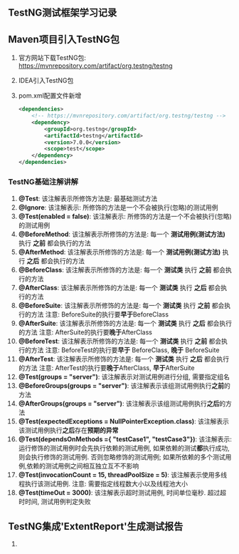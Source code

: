 ## TestNG测试框架学习记录

## Maven项目引入TestNG包

1. 官方网站下载TestNG包: https://mvnrepository.com/artifact/org.testng/testng

2. IDEA引入TestNG包

3. pom.xml配置文件新增

   ```xml
   <dependencies>
       <!-- https://mvnrepository.com/artifact/org.testng/testng -->
       <dependency>
           <groupId>org.testng</groupId>
           <artifactId>testng</artifactId>
           <version>7.0.0</version>
           <scope>test</scope>
       </dependency>
   </dependencies>
   ```

### TestNG基础注解讲解

1. **@Test**: 该注解表示所修饰方法是: 最基础测试方法
2. **@Ignore**: 该注解表示: 所修饰的方法是一个不会被执行(忽略)的测试用例
3. **@Test(enabled = false)**: 该注解表示: 所修饰的方法是一个不会被执行(忽略)的测试用例
4. **@BeforeMethod**: 该注解表示所修饰的方法是: 每一个 **测试用例(测试方法)** 执行 **之前** 都会执行的方法
5. **@AfterMethod**: 该注解表示所修饰的方法是: 每一个 **测试用例(测试方法)** 执行 **之后** 都会执行的方法
6. **@BeforeClass**: 该注解表示所修饰的方法是: 每一个 **测试类** 执行 **之前** 都会执行的方法
7. **@AfterClass**: 该注解表示所修饰的方法是: 每一个 **测试类** 执行 **之后** 都会执行的方法
8. **@BeforeSuite**: 该注解表示所修饰的方法是: 每一个 **测试类** 执行 **之前** 都会执行的方法 注意: BeforeSuite的执行要**早于**BeforeClass
9. **@AfterSuite**: 该注解表示所修饰的方法是: 每一个 **测试类** 执行 **之后** 都会执行的方法 注意: AfterSuite的执行要**晚于**AfterClass
10. **@BeforeTest**: 该注解表示所修饰的方法是: 每一个 **测试类** 执行 **之前** 都会执行的方法 注意: BeforeTest的执行要**早于** BeforeClass, **晚于** BeforeSuite
11. **@AfterTest**: 该注解表示所修饰的方法是: 每一个 **测试类** 执行 **之后** 都会执行的方法 注意: AfterTest的执行要**晚于**AfterClass, **早于**AfterSuite
12. **@Test(groups = "server")**: 该注解表示对测试用例进行分组, 需要指定组名
13. **@BeforeGroups(groups = "server")**: 该注解表示该组测试用例执行**之前**的方法
14. **@AfterGroups(groups = "server")**: 该注解表示该组测试用例执行**之后**的方法
15. **@Test(expectedExceptions = NullPointerException.class)**: 该注解表示该测试用例执行**之后**存在**预期的异常**
16. **@Test(dependsOnMethods ={ "testCase1", "testCase3"})**: 该注解表示:运行修饰的测试用例时会先执行依赖的测试用例, 如果依赖的测试**都**执行成功, 则会执行修饰的测试用例. 否则忽略修饰的测试用例; 如果所依赖的多个测试用例,依赖的测试用例之间相互独立互不不影响
17. **@Test(invocationCount = 15, threadPoolSize = 5)**: 该注解表示使用多线程执行该测试用例. 注意: 需要指定线程数大小以及线程池大小
18. **@Test(timeOut = 3000)**:  该注解表示超时测试用例, 时间单位毫秒. 超过超时时间, 测试用例判定失败

## TestNG集成'ExtentReport'生成测试报告

1. 

